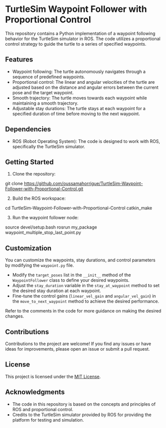 # TurtleSim Waypoint Follower with Proportional Control

This repository contains a Python implementation of a waypoint following behavior for the TurtleSim simulator in ROS. The code utilizes a proportional control strategy to guide the turtle to a series of specified waypoints.

## Features

- Waypoint following: The turtle autonomously navigates through a sequence of predefined waypoints.
- Proportional control: The linear and angular velocities of the turtle are adjusted based on the distance and angular errors between the current pose and the target waypoint.
- Smooth trajectory: The turtle moves towards each waypoint while maintaining a smooth trajectory.
- Adjustable stay durations: The turtle stays at each waypoint for a specified duration of time before moving to the next waypoint.

## Dependencies

- ROS (Robot Operating System): The code is designed to work with ROS, specifically the TurtleSim simulator.

## Getting Started

1. Clone the repository:

git clone https://github.com/oussamahorrigue/TurtleSim-Waypoint-Follower-with-Proportional-Control.git

2. Build the ROS workspace:

cd TurtleSim-Waypoint-Follower-with-Proportional-Control
catkin_make


3. Run the waypoint follower node:

source devel/setup.bash
rosrun my_package waypoint_multiple_stop_last_point.py


## Customization

You can customize the waypoints, stay durations, and control parameters by modifying the `waypoint.py` file. 

- Modify the `target_poses` list in the `__init__` method of the `WaypointFollower` class to define your desired waypoints.
- Adjust the `stay_duration` variable in the `stay_at_waypoint` method to set the desired stay duration at each waypoint.
- Fine-tune the control gains (`linear_vel_gain` and `angular_vel_gain`) in the `move_to_next_waypoint` method to achieve the desired performance.

Refer to the comments in the code for more guidance on making the desired changes.

## Contributions

Contributions to the project are welcome! If you find any issues or have ideas for improvements, please open an issue or submit a pull request.

## License

This project is licensed under the [MIT License](LICENSE).

## Acknowledgments

- The code in this repository is based on the concepts and principles of ROS and proportional control.
- Credits to the TurtleSim simulator provided by ROS for providing the platform for testing and simulation.



